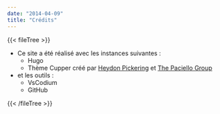 ```yaml
---
date: "2014-04-09"
title: "Crédits"
---
```

{{< fileTree >}}
* Ce site a été réalisé avec les instances suivantes :
    * Hugo 
    * Thème Cupper créé par [Heydon Pickering](https://heydonworks.com/) et [The Paciello Group](https://www.tpgi.com/)
* et les outils :
    * VsCodium
    * GitHub

{{< /fileTree >}}
